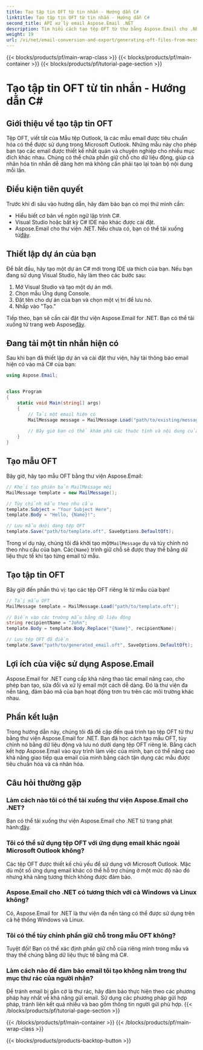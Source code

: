 ```yaml
---
title: Tạo tập tin OFT từ tin nhắn - Hướng dẫn C#
linktitle: Tạo tập tin OFT từ tin nhắn - Hướng dẫn C#
second_title: API xử lý email Aspose.Email .NET
description: Tìm hiểu cách tạo tệp OFT từ thư bằng Aspose.Email cho .NET. Hướng dẫn từng bước với mã nguồn để tạo mẫu email hiệu quả.
weight: 19
url: /vi/net/email-conversion-and-export/generating-oft-files-from-messages-csharp-tutorial/
---
```


{{< blocks/products/pf/main-wrap-class >}}
{{< blocks/products/pf/main-container >}}
{{< blocks/products/pf/tutorial-page-section >}}

# Tạo tập tin OFT từ tin nhắn - Hướng dẫn C#


## Giới thiệu về tạo tập tin OFT

Tệp OFT, viết tắt của Mẫu tệp Outlook, là các mẫu email được tiêu chuẩn hóa có thể được sử dụng trong Microsoft Outlook. Những mẫu này cho phép bạn tạo các email được thiết kế nhất quán và chuyên nghiệp cho nhiều mục đích khác nhau. Chúng có thể chứa phần giữ chỗ cho dữ liệu động, giúp cá nhân hóa tin nhắn dễ dàng hơn mà không cần phải tạo lại toàn bộ nội dung mỗi lần.

## Điều kiện tiên quyết

Trước khi đi sâu vào hướng dẫn, hãy đảm bảo bạn có mọi thứ mình cần:

- Hiểu biết cơ bản về ngôn ngữ lập trình C#.
- Visual Studio hoặc bất kỳ C# IDE nào khác được cài đặt.
-  Aspose.Email cho thư viện .NET. Nếu chưa có, bạn có thể tải xuống từ[đây](https://releases.aspose.com/email/net).

## Thiết lập dự án của bạn

Để bắt đầu, hãy tạo một dự án C# mới trong IDE ưa thích của bạn. Nếu bạn đang sử dụng Visual Studio, hãy làm theo các bước sau:

1. Mở Visual Studio và tạo một dự án mới.
2. Chọn mẫu Ứng dụng Console.
3. Đặt tên cho dự án của bạn và chọn một vị trí để lưu nó.
4. Nhấp vào "Tạo."

 Tiếp theo, bạn sẽ cần cài đặt thư viện Aspose.Email for .NET. Bạn có thể tải xuống từ trang web Aspose[đây](https://releases.aspose.com/email/net).

## Đang tải một tin nhắn hiện có

Sau khi bạn đã thiết lập dự án và cài đặt thư viện, hãy tải thông báo email hiện có vào mã C# của bạn:

```csharp
using Aspose.Email;


class Program
{
    static void Main(string[] args)
    {
        // Tải một email hiện có
        MailMessage message = MailMessage.Load("path/to/existing/message.eml");
        
        // Bây giờ bạn có thể khám phá các thuộc tính và nội dung của tin nhắn
    }
}
```

## Tạo mẫu OFT

Bây giờ, hãy tạo mẫu OFT bằng thư viện Aspose.Email:

```csharp
// Khởi tạo phiên bản MailMessage mới
MailMessage template = new MailMessage();

// Tùy chỉnh mẫu theo nhu cầu
template.Subject = "Your Subject Here";
template.Body = "Hello, {Name}!";

// Lưu mẫu dưới dạng tệp OFT
template.Save("path/to/template.oft", SaveOptions.DefaultOft);
```

 Trong ví dụ này, chúng tôi đã khởi tạo một`MailMessage` dụ và tùy chỉnh nó theo nhu cầu của bạn. Các`{Name}` trình giữ chỗ sẽ được thay thế bằng dữ liệu thực tế khi tạo từng email từ mẫu.

## Tạo tập tin OFT

Bây giờ đến phần thú vị: tạo các tệp OFT riêng lẻ từ mẫu của bạn!

```csharp
// Tải mẫu OFT
MailMessage template = MailMessage.Load("path/to/template.oft");

// Điền vào các trường mẫu bằng dữ liệu động
string recipientName = "John";
template.Body = template.Body.Replace("{Name}", recipientName);

// Lưu tệp OFT đã điền
template.Save("path/to/generated_email.oft", SaveOptions.DefaultOft);
```

## Lợi ích của việc sử dụng Aspose.Email

Aspose.Email for .NET cung cấp khả năng thao tác email nâng cao, cho phép bạn tạo, sửa đổi và xử lý email một cách dễ dàng. Đó là thư viện đa nền tảng, đảm bảo mã của bạn hoạt động trơn tru trên các môi trường khác nhau.

## Phần kết luận

Trong hướng dẫn này, chúng tôi đã đề cập đến quá trình tạo tệp OFT từ thư bằng thư viện Aspose.Email for .NET. Bạn đã học cách tạo mẫu OFT, tùy chỉnh nó bằng dữ liệu động và lưu nó dưới dạng tệp OFT riêng lẻ. Bằng cách kết hợp Aspose.Email vào quy trình làm việc của mình, bạn có thể nâng cao khả năng giao tiếp qua email của mình bằng cách tận dụng các mẫu được tiêu chuẩn hóa và cá nhân hóa.

## Câu hỏi thường gặp

### Làm cách nào tôi có thể tải xuống thư viện Aspose.Email cho .NET?

 Bạn có thể tải xuống thư viện Aspose.Email cho .NET từ trang phát hành:[đây](https://releases.aspose.com/email/net).

### Tôi có thể sử dụng tệp OFT với ứng dụng email khác ngoài Microsoft Outlook không?

Các tệp OFT được thiết kế chủ yếu để sử dụng với Microsoft Outlook. Mặc dù một số ứng dụng email khác có thể hỗ trợ chúng ở một mức độ nào đó nhưng khả năng tương thích không được đảm bảo.

### Aspose.Email cho .NET có tương thích với cả Windows và Linux không?

Có, Aspose.Email for .NET là thư viện đa nền tảng có thể được sử dụng trên cả hệ thống Windows và Linux.

### Tôi có thể tùy chỉnh phần giữ chỗ trong mẫu OFT không?

Tuyệt đối! Bạn có thể xác định phần giữ chỗ của riêng mình trong mẫu và thay thế chúng bằng dữ liệu thực tế bằng mã C#.

### Làm cách nào để đảm bảo email tôi tạo không nằm trong thư mục thư rác của người nhận?

Để tránh email bị gắn cờ là thư rác, hãy đảm bảo thực hiện theo các phương pháp hay nhất về khả năng gửi email. Sử dụng các phương pháp gửi hợp pháp, tránh liên kết quá nhiều và bao gồm thông tin người gửi phù hợp.
{{< /blocks/products/pf/tutorial-page-section >}}

{{< /blocks/products/pf/main-container >}}
{{< /blocks/products/pf/main-wrap-class >}}

{{< blocks/products/products-backtop-button >}}
